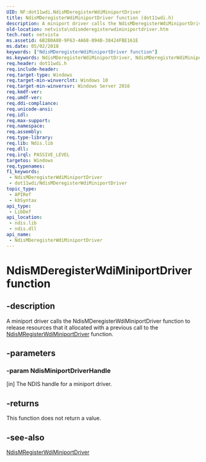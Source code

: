 ```yaml
---
UID: NF:dot11wdi.NdisMDeregisterWdiMiniportDriver
title: NdisMDeregisterWdiMiniportDriver function (dot11wdi.h)
description: A miniport driver calls the NdisMDeregisterWdiMiniportDriver function to release resources that it allocated with a previous call to the NdisMRegisterWdiMiniportDriver function.
old-location: netvista\ndismderegisterwdiminiportdriver.htm
tech.root: netvista
ms.assetid: 6B2B0A88-9F63-4A68-894B-38424FBE161E
ms.date: 05/02/2018
keywords: ["NdisMDeregisterWdiMiniportDriver function"]
ms.keywords: NdisMDeregisterWdiMiniportDriver, NdisMDeregisterWdiMiniportDriver function [Network Drivers Starting with Windows Vista], dot11wdi/NdisMDeregisterWdiMiniportDriver, netvista.ndismderegisterwdiminiportdriver
req.header: dot11wdi.h
req.include-header: 
req.target-type: Windows
req.target-min-winverclnt: Windows 10
req.target-min-winversvr: Windows Server 2016
req.kmdf-ver: 
req.umdf-ver: 
req.ddi-compliance: 
req.unicode-ansi: 
req.idl: 
req.max-support: 
req.namespace: 
req.assembly: 
req.type-library: 
req.lib: Ndis.lib
req.dll: 
req.irql: PASSIVE_LEVEL
targetos: Windows
req.typenames: 
f1_keywords:
 - NdisMDeregisterWdiMiniportDriver
 - dot11wdi/NdisMDeregisterWdiMiniportDriver
topic_type:
 - APIRef
 - kbSyntax
api_type:
 - LibDef
api_location:
 - ndis.lib
 - ndis.dll
api_name:
 - NdisMDeregisterWdiMiniportDriver
---
```


# NdisMDeregisterWdiMiniportDriver function


## -description

A miniport driver calls the NdisMDeregisterWdiMiniportDriver function to release resources that it allocated with a previous call to the <a href="/windows-hardware/drivers/ddi/dot11wdi/nf-dot11wdi-ndismregisterwdiminiportdriver">NdisMRegisterWdiMiniportDriver</a> function.

## -parameters

### -param NdisMiniportDriverHandle 

[in]
The NDIS handle for a miniport driver.

## -returns

This function does not return a value.

## -see-also

<a href="/windows-hardware/drivers/ddi/dot11wdi/nf-dot11wdi-ndismregisterwdiminiportdriver">NdisMRegisterWdiMiniportDriver</a>